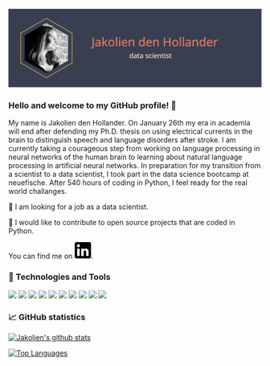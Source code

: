 [![Header](https://github.com/jakoliendenhollander/jakoliendenhollander/blob/main/header.svg "Header")](https://jakoliendenhollander.de/)

### Hello and welcome to my GitHub profile! 👋

My name is Jakolien den Hollander. On January 26th my era in academia will end after defending my Ph.D. thesis on using electrical currents in the brain to distinguish speech and language disorders after stroke. I am currently taking a courageous step from working on language processing in neural networks of the human brain to learning about natural language processing in artificial neural networks. In preparation for my transition from a scientist to a data scientist, I took part in the data science bootcamp at neuefische. After 540 hours of coding in Python, I feel ready for the real world challanges.

&#128294; I am looking for a job as a data scientist.

&#128587; I would like to contribute to open source projects that are coded in Python.

You can find me on [![LinkedIn][1.2]][1].

[1.2]: https://github.com/jakoliendenhollander/jakoliendenhollander/blob/main/linked_in_logo_black_small.svg
[1]: https://de.linkedin.com/in/jakolien-den-hollander-49607464


### &#128295; Technologies and Tools

![](https://img.shields.io/badge/Code-Python-informational?style=flat&logo=Python&logoColor=white&color=e07a5f)
![](https://img.shields.io/badge/Libraries-Pandas-informational?style=flat&logo=pandas&logoColor=white&color=e07a5f)
![](https://img.shields.io/badge/Libraries-NumPy-informational?style=flat&logo=NumPy&logoColor=white&color=e07a5f)
![](https://img.shields.io/badge/Libraries-Scikit--learn-informational?style=flat&logo=scikit-learn&logoColor=white&color=e07a5f)
![](https://img.shields.io/badge/Tools-Jupyter%20lab-informational?style=flat&logo=Jupyter&logoColor=white&color=edae49)
![](https://img.shields.io/badge/Tools-PyCharm-informational?style=flat&logo=PyCharm&logoColor=white&color=edae49)
![](https://img.shields.io/badge/Tools-MATLAB-informational?style=flat&logo=Mathworks&logoColor=white&color=edae49)
![](https://img.shields.io/badge/Code-R-informational?style=flat&logo=R&logoColor=white&color=e07a5f)
![](https://img.shields.io/badge/Query-SQL-informational?style=flat&logo=MySQL&logoColor=white&color=e07a5f)
![](https://img.shields.io/badge/OS-Linux-informational?style=flat&logo=Linux&logoColor=white&color=373f51)

### &#128200; GitHub statistics

[![Jakolien's github stats](https://github-readme-stats.vercel.app/api?username=jakoliendenhollander&show_icons=true&theme=calm&include_all_commits=true)](https://github.com/anuraghazra/github-readme-stats)

[![Top Languages](https://github-readme-stats.vercel.app/api/top-langs/?username=jakoliendenhollander&theme=calm)](https://github.com/anuraghazra/github-readme-stats)

<!--
**jakoliendenhollander/jakoliendenhollander** is a ✨ _special_ ✨ repository because its `README.md` (this file) appears on your GitHub profile.

Here are some ideas to get you started:

- 🔭 I’m currently working on ...
- 🌱 I’m currently learning ...
- 👯 I’m looking to collaborate on ...
- 🤔 I’m looking for help with ...
- 💬 Ask me about ...
- 📫 How to reach me: ...
- 😄 Pronouns: ...
- ⚡ Fun fact: ...
-->

